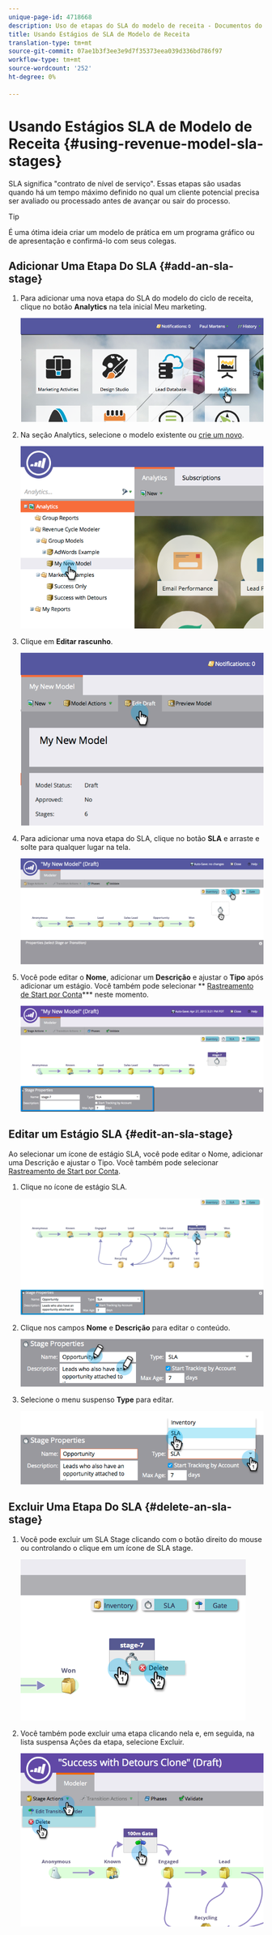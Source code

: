 ```yaml
---
unique-page-id: 4718668
description: Uso de etapas do SLA do modelo de receita - Documentos do Marketo - Documentação do produto
title: Usando Estágios de SLA de Modelo de Receita
translation-type: tm+mt
source-git-commit: 07ae1b3f3ee3e9d7f35373eea039d336bd786f97
workflow-type: tm+mt
source-wordcount: '252'
ht-degree: 0%

---
```



# Usando Estágios SLA de Modelo de Receita {#using-revenue-model-sla-stages}

SLA significa &quot;contrato de nível de serviço&quot;. Essas etapas são usadas quando há um tempo máximo definido no qual um cliente potencial precisa ser avaliado ou processado antes de avançar ou sair do processo.

>[!TIP]
>
>É uma ótima ideia criar um modelo de prática em um programa gráfico ou de apresentação e confirmá-lo com seus colegas.

## Adicionar Uma Etapa Do SLA {#add-an-sla-stage}

1. Para adicionar uma nova etapa do SLA do modelo do ciclo de receita, clique no botão **Analytics** na tela inicial Meu marketing.

   ![](assets/image2015-4-27-11-3a54-3a41.png)

1. Na seção Analytics, selecione o modelo existente ou [crie um novo](create-a-new-revenue-model.md).

   ![](assets/image2015-4-27-15-3a6-3a30.png)

1. Clique em **Editar rascunho**.

   ![](assets/image2015-4-27-12-3a10-3a49.png)

1. Para adicionar uma nova etapa do SLA, clique no botão **SLA** e arraste e solte para qualquer lugar na tela.

   ![](assets/image2015-4-27-15-3a32-3a10.png)

1. Você pode editar o **Nome**, adicionar um **Descrição** e ajustar o **Tipo** após adicionar um estágio. Você também pode selecionar ** [Rastreamento de Start por Conta](start-tracking-by-account-in-the-revenue-modeler.md)*** neste momento.

   ![](assets/image2015-4-27-17-3a0-3a39.png)

## Editar um Estágio SLA {#edit-an-sla-stage}

Ao selecionar um ícone de estágio SLA, você pode editar o Nome, adicionar uma Descrição e ajustar o Tipo. Você também pode selecionar [Rastreamento de Start por Conta](start-tracking-by-account-in-the-revenue-modeler.md).

1. Clique no ícone de estágio SLA.

   ![](assets/image2015-4-27-15-3a45-3a25.png)

1. Clique nos campos **Nome** e **Descrição** para editar o conteúdo.

   ![](assets/image2015-4-27-15-3a48-3a37.png)

1. Selecione o menu suspenso **Type** para editar.

   ![](assets/image2015-4-27-15-3a51-3a27.png)

## Excluir Uma Etapa Do SLA {#delete-an-sla-stage}

1. Você pode excluir um SLA Stage clicando com o botão direito do mouse ou controlando o clique em um ícone de SLA stage.

   ![](assets/image2015-4-27-16-3a2-3a47.png)

1. Você também pode excluir uma etapa clicando nela e, em seguida, na lista suspensa Ações da etapa, selecione Excluir.

   ![](assets/image2015-4-27-17-3a20-3a41.png)

